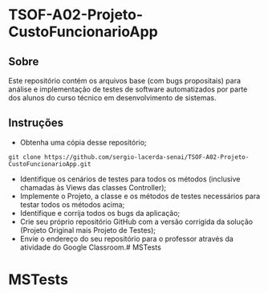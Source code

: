 # TSOF-A02-Projeto-CustoFuncionarioApp

## Sobre

Este repositório contém os arquivos base (com bugs propositais) para análise e implementação de testes de software automatizados por parte dos alunos do curso técnico em desenvolvimento de sistemas.

## Instruções

* Obtenha uma cópia desse repositório; 
```console
git clone https://github.com/sergio-lacerda-senai/TSOF-A02-Projeto-CustoFuncionarioApp.git
```
* Identifique os cenários de testes para todos os métodos (inclusive chamadas às Views das classes Controller);
* Implemente o Projeto, a classe e os métodos de testes necessários para testar todos os métodos acima;
* Identifique e corrija todos os bugs da aplicação;
* Crie seu próprio repositório GitHub com a versão corrigida da solução (Projeto Original mais Projeto de Testes);
* Envie o endereço do seu repositório para o professor através da atividade do Google Classroom.# MSTests
# MSTests
